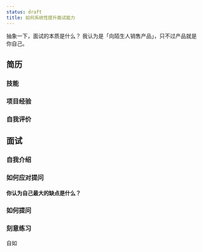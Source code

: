 ```yaml
---
status: draft
title: 如何系统性提升面试能力
---
```

抽象一下，面试的本质是什么？
我认为是「向陌生人销售产品」，只不过产品就是你自己。

## 简历
### 技能
### 项目经验
### 自我评价
## 面试
### 自我介绍
### 如何应对提问
#### 你认为自己最大的缺点是什么？
### 如何提问
### 刻意练习
自如